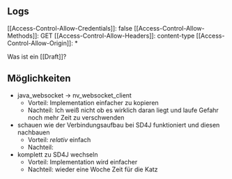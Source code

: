 ## Logs
[[Access-Control-Allow-Credentials]]: false
[[Access-Control-Allow-Methods]]: GET
[[Access-Control-Allow-Headers]]: content-type
[[Access-Control-Allow-Origin]]: *

Was ist ein [[Draft]]? 

## Möglichkeiten
- java_websocket -> nv_websocket_client
	- Vorteil: Implementation einfacher zu kopieren
	- Nachteil: Ich weiß nicht ob es wirklich daran liegt und laufe Gefahr noch mehr Zeit zu verschwenden
- schauen wie der Verbindungsaufbau bei SD4J funktioniert und diesen nachbauen
	- Vorteil: _relativ_ einfach 
	- Nachteil: 
- komplett zu SD4J wechseln
	- Vorteil: Implementation wird einfacher
	- Nachteil: wieder eine Woche Zeit für die Katz


